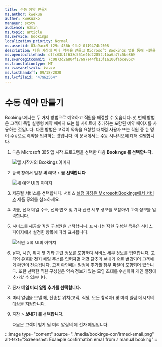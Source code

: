 ```yaml
---
title: 수동 예약 만들기
ms.author: kwekua
author: kwekuako
manager: scotv
audience: Admin
ms.topic: article
ms.service: bookings
localization_priority: Normal
ms.assetid: 03a9acc9-f29c-456b-9fb2-0f49474b2708
description: 다음 지침에 따라 약속을 만들고 Microsoft Bookings 앱을 통해 직원을 할당합니다.
ms.openlocfilehash: dffc63b1f638c551e40d22852b1ba6a73c5be869
ms.sourcegitcommit: 7c0873d2a804f17697844fb13f1a100fabce86c4
ms.translationtype: MT
ms.contentlocale: ko-KR
ms.lasthandoff: 09/18/2020
ms.locfileid: "47962564"
---
```

# <a name="create-a-manual-booking"></a>수동 예약 만들기

Bookings에서는 두 가지 방법으로 예약하고 직원을 배정할 수 있습니다. 첫 번째 방법은 고객이 독립 실행형 예약 페이지 또는 웹 사이트에 추가하는 포함된 예약 페이지를 사용하는 것입니다. 다른 방법은 고객이 약속을 요청할 때처럼 사용자 또는 직원 중 한 명이 수동으로 예약을 입력하는 것입니다. 이 문서에서는 수동 시나리오에 대해 설명합니다.

1. 다음 Microsoft 365 앱 시작 프로그램을 선택한 다음 **Bookings 를 선택합니다.**

   ![앱 시작커의 Bookings 이미지](../media/bookings-applauncher.png)

1. 탐색 창에서 일정 **새** 예약 \> **을 선택합니다.**

   ![새 예약 UI의 이미지](../media/bookings-newbooking.png)

1. 제공될 서비스를 선택합니다. 서비스 [설정 지침은 Microsoft Bookings에서 서비스](define-service-offerings.md) 제품 정의를 참조하세요.

1. 이름, 전자 메일 주소, 전화 번호 및 기타 관련 세부 정보를 포함하여 고객 정보를 입력합니다.

1. 서비스를 제공할 직원 구성원을 선택합니다. 표시되는 직원 구성원 목록은 서비스 페이지에서 설정한 항목에 따라 표시됩니다.

   ![직원 목록 UI의 이미지](../media/bookings-staff-list.png)

1. 날짜, 시간, 위치 및 기타 관련 정보를 포함하여 서비스 세부 정보를 입력합니다. 고객의 유효한 전자 메일 주소를 입력하면  저장 단추가 보내기 으로 변경되어 고객에게 확인이 전송됩니다. 고객 확인에는 일정에 추가할 첨부 파일이 포함되어 있습니다. 또한 선택한 직원 구성원은 약속 정보가 있는 모임 초대를 수신하여 개인 일정에 추가할 수 있습니다.

1. 전자 **메일 미리 알림 추가를 선택합니다.**

1. 미리 알림을 보낼 때, 전송할 위치(고객, 직원, 모든 참석자) 및 미리 알림 메시지의 대상을 지정합니다.

1. 저장  \> **보내기 를 선택합니다.**

   다음은 고객이 받게 될 미리 알림의 예 전자 메일입니다.

:::image type="content" source="../media/bookings-confirmed-email.png" alt-text="Screenshot: Example confirmation email from a manual booking":::